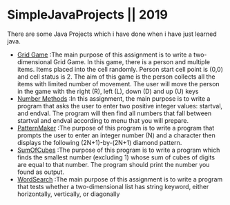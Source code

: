 # SimpleJavaProjects || 2019

There are some Java Projects which i have done when i have just learned java.

* <a href="https://github.com/myanar7/SimpleJavaProjects/blob/main/GridGame2d.java">Grid Game</a> :The main purpose of this assignment is to write a two-dimensional Grid Game. In this game, there is a person and multiple items. Items placed into the cell randomly. Person start cell point is (0,0) and cell status is 2. The aim of this game is the person collects all the items with limited number of movement. The user will move the person in the game with the right (R), left (L), down (D) and up (U) keys
* <a href="https://github.com/myanar7/SimpleJavaProjects/blob/main/NumberMethods.java">Number Methods</a> :In this assignment, the main purpose is to write a program that asks the user to enter two positive integer values: startval, and endval. The program will then find all numbers that fall between startval and endval according to menu that you will prepare.
* <a href="https://github.com/myanar7/SimpleJavaProjects/blob/main/PatternMaker.java">PatternMaker</a> :The purpose of this program is to write a program that prompts the user to enter an integer number (N) and a character then displays the following (2N+1)-by-(2N+1) diamond pattern.
* <a href="https://github.com/myanar7/SimpleJavaProjects/blob/main/SumOfCubes.java">SumOfCubes</a> :The purpose of this program is to write a program which finds the smallest number (excluding 1) whose sum of cubes of digits are equal to that number. The program should print the number you found as output.
* <a href="https://github.com/myanar7/SimpleJavaProjects/blob/main/WordSearch.java">WordSearch</a> :The main purpose of this assignment is to write a program that tests whether a two-dimensional list has string keyword, either horizontally, vertically, or diagonally
